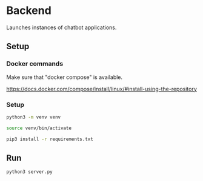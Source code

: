 # Backend

Launches instances of chatbot applications.

## Setup

### Docker commands

Make sure that "docker compose" is available.

https://docs.docker.com/compose/install/linux/#install-using-the-repository

### Setup

```bash
python3 -m venv venv

source venv/bin/activate

pip3 install -r requirements.txt
```

## Run

```bash
python3 server.py
```
